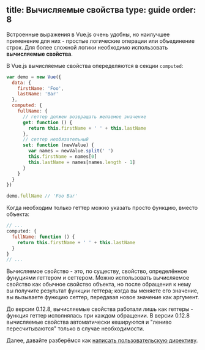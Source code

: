 title: Вычисляемые свойства
type: guide
order: 8
---

Встроенные выражения в Vue.js очень удобны, но наилучшее применение для них - простые логические операции или объединение строк. Для более сложной логики необходимо использовать **вычисляемые свойства**.

В Vue.js вычисляемые свойства опеределяются в секции `computed`:

``` js
var demo = new Vue({
  data: {
    firstName: 'Foo',
    lastName: 'Bar'
  },
  computed: {
    fullName: {
      // геттер должен возвращать желаемое значение
      get: function () {
        return this.firstName + ' ' + this.lastName
      },
      // сеттер необязательный
      set: function (newValue) {
        var names = newValue.split(' ')
        this.firstName = names[0]
        this.lastName = names[names.length - 1]
      }
    }
  }
})

demo.fullName // 'Foo Bar'
```

Когда необходим только геттер можно указать просто функцию, вместо объекта:

``` js
// ...
computed: {
  fullName: function () {
    return this.firstName + ' ' + this.lastName 
  }    
}
// ...
```

Вычисляемое свойство - это, по существу, свойство, определённое фунуциями геттером и сеттером. Можно использовать вычисляемое свойство как обычное свойство объекта, но после обращения к нему вы получите результат функции геттера; когда вы меняете его значение, вы вызываете функцию сеттер, передавая новое значение как аргумент.

До версии 0.12.8, вычисляемые свойства работали лишь как геттеры - функция геттер исполнялась при каждом обращении. В версии 0.12.8 вычисляемые свойства автоматически кешируются и "лениво пересчитываются" только в случае необходимости.

Далее, давайте разберёмся как [написать пользовательскую директиву](/guide/custom-directive.html).
